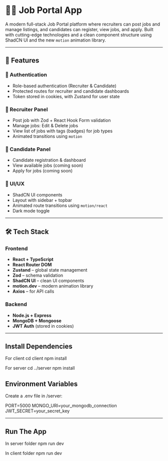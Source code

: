 # 🧑‍💼 Job Portal App

A modern full-stack Job Portal platform where recruiters can post jobs and manage listings, and candidates can register, view jobs, and apply. Built with cutting-edge technologies and a clean component structure using ShadCN UI and the new `motion` animation library.

---

## 🚀 Features

### 👥 Authentication
- Role-based authentication (Recruiter & Candidate)
- Protected routes for recruiter and candidate dashboards
- Token stored in cookies, with Zustand for user state

### 📄 Recruiter Panel
- Post job with Zod + React Hook Form validation
- Manage jobs: Edit & Delete jobs
- View list of jobs with tags (badges) for job types
- Animated transitions using `motion`

### 👤 Candidate Panel
- Candidate registration & dashboard
- View available jobs (coming soon)
- Apply for jobs (coming soon)

### 💄 UI/UX
- ShadCN UI components
- Layout with sidebar + topbar
- Animated route transitions using `motion/react`
- Dark mode toggle

---

## 🛠 Tech Stack

### Frontend
- **React + TypeScript**
- **React Router DOM**
- **Zustand** – global state management
- **Zod** – schema validation
- **ShadCN UI** – clean UI components
- **motion.dev** – modern animation library
- **Axios** – for API calls

### Backend
- **Node.js + Express**
- **MongoDB + Mongoose**
- **JWT Auth** (stored in cookies)

---

## Install Dependencies

For client
cd client
npm install

For server
cd ../server
npm install

## Environment Variables
Create a .env file in /server:

PORT=5000
MONGO_URI=your_mongodb_connection
JWT_SECRET=your_secret_key

---

## Run The App
In server folder
npm run dev

In client folder
npm run dev
